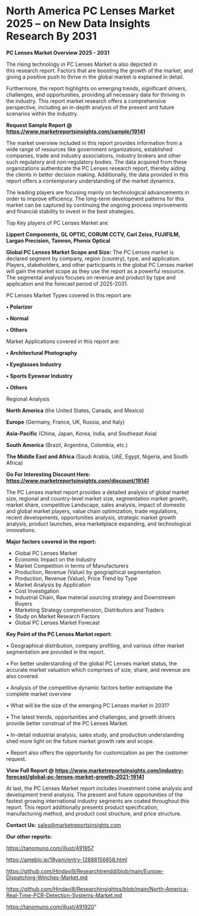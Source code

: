 # North America PC Lenses Market 2025 – on New Data Insights Research By 2031

<Strong> PC Lenses Market Overview 2025 - 2031</strong>

The rising technology in PC Lenses Market is also depicted in this research report. Factors that are boosting the growth of the market, and giving a positive push to thrive in the global market is explained in detail.

Furthermore, the report highlights on emerging trends, significant drivers, challenges, and opportunities, providing all necessary data for thriving in the industry. This report market research offers a comprehensive perspective, including an in-depth analysis of the present and future scenarios within the industry.

<strong>Request Sample Report @ <a href=https://www.marketreportsinsights.com/sample/19141>https://www.marketreportsinsights.com/sample/19141</a></strong>

The market overview included in this report provides information from a wide range of resources like government organizations, established companies, trade and industry associations, industry brokers and other such regulatory and non-regulatory bodies. The data acquired from these organizations authenticate the PC Lenses research report, thereby aiding the clients in better decision making. Additionally, the data provided in this report offers a contemporary understanding of the market dynamics.

The leading players are focusing mainly on technological advancements in order to improve efficiency. The long-term development patterns for this market can be captured by continuing the ongoing process improvements and financial stability to invest in the best strategies.

Top Key players of PC Lenses Market are:

<strong>Lippert Components, GL OPTIC, CORUM CCTV, Carl Zeiss, FUJIFILM, Largan Precision, Tamron, Phenix Optical</strong>

<strong><b>Global PC Lenses Market Scope and Size:</b></strong>
The PC Lenses market is declared segment by company, region (country), type, and application. Players, stakeholders, and other participants in the global PC Lenses market will gain the market scope as they use the report as a powerful resource. The segmental analysis focuses on revenue and product by type and application and the forecast period of 2025-2031.

PC Lenses Market Types covered in this report are:

<strong>• Polarizer

• Normal

• Others</strong>

Market Applications covered in this report are:

<strong>• Architectural Photography

• Eyeglasses Industry

• Sports Eyewear Industry

• Others</strong> 

Regional Analysis

<strong>North America</strong> (the United States, Canada, and Mexico)

<strong>Europe</strong> (Germany, France, UK, Russia, and Italy)

<strong>Asia-Pacific</strong> (China, Japan, Korea, India, and Southeast Asia)

<strong>South America</strong> (Brazil, Argentina, Colombia, etc.)

<strong>The Middle East and Africa</strong> (Saudi Arabia, UAE, Egypt, Nigeria, and South Africa)

<strong>Go For Interesting Discount Here: <a href=https://www.marketreportsinsights.com/discount/19141>https://www.marketreportsinsights.com/discount/19141</a></strong>

The PC Lenses market report provides a detailed analysis of global market size, regional and country-level market size, segmentation market growth, market share, competitive Landscape, sales analysis, impact of domestic and global market players, value chain optimization, trade regulations, recent developments, opportunities analysis, strategic market growth analysis, product launches, area marketplace expanding, and technological innovations.

<strong><b>Major factors covered in the report:</b></strong>
<ul>
  <li>Global PC Lenses Market </li>
  <li>Economic Impact on the Industry</li>
  <li>Market Competition in terms of Manufacturers</li>
  <li>Production, Revenue (Value) by geographical segmentation</li>
  <li>Production, Revenue (Value), Price Trend by Type</li>
  <li>Market Analysis by Application</li>
  <li>Cost Investigation</li>
  <li>Industrial Chain, Raw material sourcing strategy and Downstream Buyers</li>
  <li>Marketing Strategy comprehension, Distributors and Traders</li>
  <li>Study on Market Research Factors</li>
  <li>Global PC Lenses Market Forecast</li>
</ul>

<strong><b>Key Point of the PC Lenses Market report:</b></strong>

• Geographical distribution, company profiling, and various other market segmentation are provided in the report.

• For better understanding of the global PC Lenses market status, the accurate market valuation which comprises of size, share, and revenue are also covered.

• Analysis of the competitive dynamic factors better extrapolate the complete market overview

• What will be the size of the emerging PC Lenses market in 2031?

• The latest trends, opportunities and challenges, and growth drivers provide better construal of the PC Lenses Market.

• In-detail industrial analysis, sales study, and production understanding shed more light on the future market growth rate and scope.

• Report also offers the opportunity for customization as per the customer request.

<strong><b>View Full Report @ <a href=https://www.marketreportsinsights.com/industry-forecast/global-pc-lenses-market-growth-2021-19141>https://www.marketreportsinsights.com/industry-forecast/global-pc-lenses-market-growth-2021-19141</a></b></strong>


At last, the PC Lenses Market report includes investment come analysis and development trend analysis. The present and future opportunities of the fastest growing international industry segments are coated throughout this report. This report additionally presents product specification, manufacturing method, and product cost structure, and price structure.

<strong>Contact Us:</strong>
sales@marketreportsinsights.com

<strong>Our other reports:</strong>

<a href=https://tanomuno.com/illust/491957>https://tanomuno.com/illust/491957</a>

<a href=https://ameblo.jp/18yam/entry-12888156658.html>https://ameblo.jp/18yam/entry-12888156658.html</a>

<a href=https://github.com/Hindavi9/Researchtrendd/blob/main/Europe-Dispatching-Winches-Market.md>https://github.com/Hindavi9/Researchtrendd/blob/main/Europe-Dispatching-Winches-Market.md</a>

<a href=https://github.com/Hindavi8/Researchinsightss/blob/main/North-America-Real-Time-PCR-Detection-Systems-Market.md>https://github.com/Hindavi8/Researchinsightss/blob/main/North-America-Real-Time-PCR-Detection-Systems-Market.md</a>

<a href=https://tanomuno.com/illust/491920>https://tanomuno.com/illust/491920</a>"

